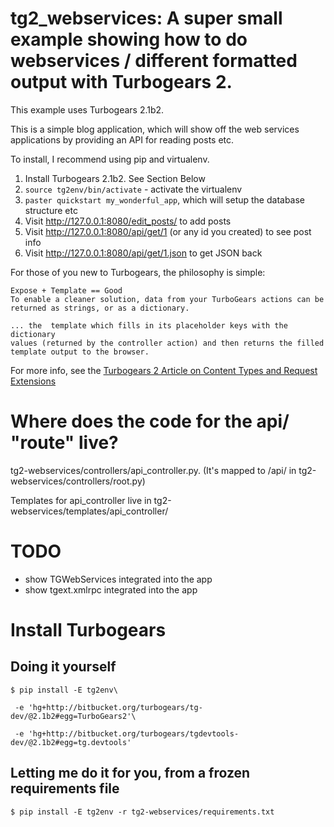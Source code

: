 tg2\_webservices: A super small example showing how to do webservices / different formatted output with Turbogears 2.
===========================================================


This example uses Turbogears 2.1b2. 

This is a simple blog application, which will show off the web services applications by providing an API for reading posts etc.


To install, I recommend using pip and virtualenv.

  1. Install Turbogears 2.1b2. See Section Below
  2. `source tg2env/bin/activate` - activate the virtualenv
  3. `paster quickstart my_wonderful_app`, which will setup the database structure etc
  4. Visit http://127.0.0.1:8080/edit_posts/ to add posts
  5. Visit http://127.0.0.1:8080/api/get/1 (or any id you created) to see post info
  6. Visit http://127.0.0.1:8080/api/get/1.json to get JSON back

For those of you new to Turbogears, the philosophy is simple:
    
    Expose + Template == Good
    To enable a cleaner solution, data from your TurboGears actions can be
    returned as strings, or as a dictionary.
    
    ... the  template which fills in its placeholder keys with the dictionary
    values (returned by the controller action) and then returns the filled
    template output to the browser.
    
For more info, see the [Turbogears 2 Article on Content Types and Request Extensions](http://turbogears.org/2.0/docs//main/ResponseTypes.html)

Where does the code for the api/ "route" live?
================================

tg2-webservices/controllers/api\_controller.py. (It's mapped to /api/ in
tg2-webservices/controllers/root.py)

Templates for api\_controller live in tg2-webservices/templates/api_controller/

TODO
===============================

  * show TGWebServices integrated into the app
  * show tgext.xmlrpc integrated into the app

Install Turbogears
=============================

Doing it yourself
-------------------------

    $ pip install -E tg2env\
    
     -e 'hg+http://bitbucket.org/turbogears/tg-dev/@2.1b2#egg=TurboGears2'\
    
     -e 'hg+http://bitbucket.org/turbogears/tgdevtools-dev/@2.1b2#egg=tg.devtools'


Letting me do it for you, from a frozen requirements file
-------------------------

    $ pip install -E tg2env -r tg2-webservices/requirements.txt
